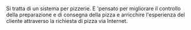 Si tratta di un sistema per pizzerie. E 'pensato per migliorare il controllo della preparazione e di consegna della pizza e arricchire l'esperienza del cliente attraverso la richiesta di pizza via Internet.